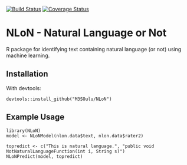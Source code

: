 [![Build Status](https://travis-ci.org/M3SOulu/NLoN.svg?branch=master)](https://travis-ci.org/M3SOulu/NLoN)
[![Coverage Status](https://img.shields.io/codecov/c/github/M3SOulu/NLoN/master.svg)](https://codecov.io/github/M3SOulu/NLoN?branch=master)
<!-- [![CRAN_Status_Badge](http://www.r-pkg.org/badges/version/NLoN)](https://cran.r-project.org/package=NLoN) -->

# NLoN - Natural Language or Not

R package for identifying text containing natural language (or not)
using machine learning.

## Installation

<!-- From CRAN: -->

<!--     install.packages("NLoN") -->

With devtools:

    devtools::install_github("M3SOulu/NLoN")


## Example Usage

    library(NLoN)
    model <- NLoNModel(nlon.data$text, nlon.data$rater2) 

    topredict <- c("This is natural language.", "public void NotNaturalLanguageFunction(int i, String s)")
    NLoNPredict(model, topredict) 
